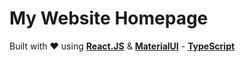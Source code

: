 # My Website Homepage

Built with ❤️ using **[React.JS](https://reactjs.org/)** & **[MaterialUI](https://mui.com/)** - **[TypeScript](https://www.typescriptlang.org/)**
